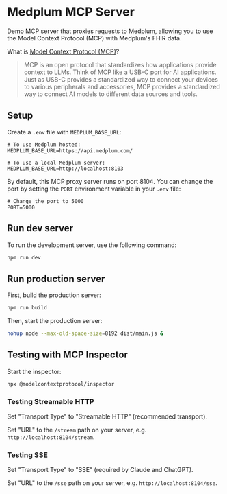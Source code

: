 # Medplum MCP Server

Demo MCP server that proxies requests to Medplum, allowing you to use the Model Context Protocol (MCP) with Medplum's FHIR data.

What is [Model Context Protocol (MCP)](https://modelcontextprotocol.org/)?

> MCP is an open protocol that standardizes how applications provide context to LLMs. Think of MCP like a USB-C port for AI applications. Just as USB-C provides a standardized way to connect your devices to various peripherals and accessories, MCP provides a standardized way to connect AI models to different data sources and tools.

## Setup

Create a `.env` file with `MEDPLUM_BASE_URL`:

```
# To use Medplum hosted:
MEDPLUM_BASE_URL=https://api.medplum.com/

# To use a local Medplum server:
MEDPLUM_BASE_URL=http://localhost:8103
```

By default, this MCP proxy server runs on port 8104. You can change the port by setting the `PORT` environment variable in your `.env` file:

```
# Change the port to 5000
PORT=5000
```

## Run dev server

To run the development server, use the following command:

```bash
npm run dev
```

## Run production server

First, build the production server:

```bash
npm run build
```

Then, start the production server:

```bash
nohup node --max-old-space-size=8192 dist/main.js &
```

## Testing with MCP Inspector

Start the inspector:

```bash
npx @modelcontextprotocol/inspector
```

### Testing Streamable HTTP

Set "Transport Type" to "Streamable HTTP" (recommended transport).

Set "URL" to the `/stream` path on your server, e.g. `http://localhost:8104/stream`.

### Testing SSE

Set "Transport Type" to "SSE" (required by Claude and ChatGPT).

Set "URL" to the `/sse` path on your server, e.g. `http://localhost:8104/sse`.
